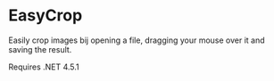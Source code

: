 # EasyCrop

Easily crop images bij opening a file, dragging your mouse over it and saving the result.

Requires .NET 4.5.1
